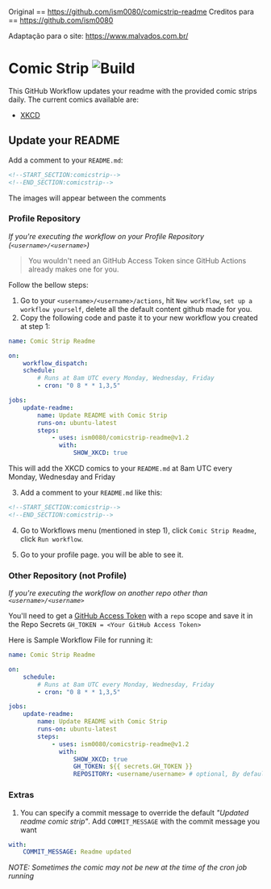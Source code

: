 Original == https://github.com/ism0080/comicstrip-readme
Creditos para == https://github.com/ism0080

Adaptação para o site: https://www.malvados.com.br/


# Comic Strip ![Build](https://github.com/ism0080/comicstrip-readme/workflows/Build%20and%20Test%20Python%20Package/badge.svg?branch=main)

This GitHub Workflow updates your readme with the provided comic strips daily. The current comics available are:

-   [XKCD](https://xkcd.com/)

## Update your README

Add a comment to your `README.md`:

```md
<!--START_SECTION:comicstrip-->
<!--END_SECTION:comicstrip-->
```

The images will appear between the comments

### Profile Repository

_If you're executing the workflow on your Profile Repository (`<username>/<username>`)_

> You wouldn't need an GitHub Access Token since GitHub Actions already makes one for you.

Follow the bellow steps:

1. Go to your `<username>/<username>/actions`, hit `New workflow`, `set up a workflow yourself`, delete all the default content github made for you.
2. Copy the following code and paste it to your new workflow you created at step 1:

```yml
name: Comic Strip Readme

on:
    workflow_dispatch:
    schedule:
        # Runs at 8am UTC every Monday, Wednesday, Friday
        - cron: "0 8 * * 1,3,5"

jobs:
    update-readme:
        name: Update README with Comic Strip
        runs-on: ubuntu-latest
        steps:
            - uses: ism0080/comicstrip-readme@v1.2
              with:
                  SHOW_XKCD: true
```

This will add the XKCD comics to your `README.md` at 8am UTC every Monday, Wednesday and Friday

3. Add a comment to your `README.md` like this:

```md
<!--START_SECTION:comicstrip-->
<!--END_SECTION:comicstrip-->
```

4. Go to Workflows menu (mentioned in step 1), click `Comic Strip Readme`, click `Run workflow`.

5. Go to your profile page. you will be able to see it.

### Other Repository (not Profile)

_If you're executing the workflow on another repo other than `<username>/<username>`_

You'll need to get a [GitHub Access Token](https://docs.github.com/en/actions/configuring-and-managing-workflows/authenticating-with-the-github_token) with a `repo` scope and save it in the Repo Secrets `GH_TOKEN = <Your GitHub Access Token>`

Here is Sample Workflow File for running it:

```yml
name: Comic Strip Readme

on:
    schedule:
        # Runs at 8am UTC every Monday, Wednesday, Friday
        - cron: "0 8 * * 1,3,5"

jobs:
    update-readme:
        name: Update README with Comic Strip
        runs-on: ubuntu-latest
        steps:
            - uses: ism0080/comicstrip-readme@v1.2
              with:
                  SHOW_XKCD: true
                  GH_TOKEN: ${{ secrets.GH_TOKEN }}
                  REPOSITORY: <username/username> # optional, By default, it will automatically use the repository who's executing the workflow.
```

### Extras

1. You can specify a commit message to override the default _"Updated readme comic strip"_. Add `COMMIT_MESSAGE` with the commit message you want

```yml
with:
    COMMIT_MESSAGE: Readme updated
```

_*NOTE: Sometimes the comic may not be new at the time of the cron job running*_
